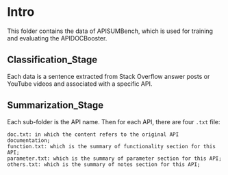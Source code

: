 # Intro
This folder contains the data of APISUMBench, which is used for training and evaluating the APIDOCBooster.
## Classification_Stage
Each data is a sentence extracted from Stack Overflow answer posts or YouTube videos and associated with a specific API. 
## Summarization_Stage
Each sub-folder is the API name. Then for each API, there are four `.txt` file:
```
doc.txt: in which the content refers to the original API documentation;
function.txt: which is the summary of functionality section for this API;
parameter.txt: which is the summary of parameter section for this API;
others.txt: which is the summary of notes section for this API;
```